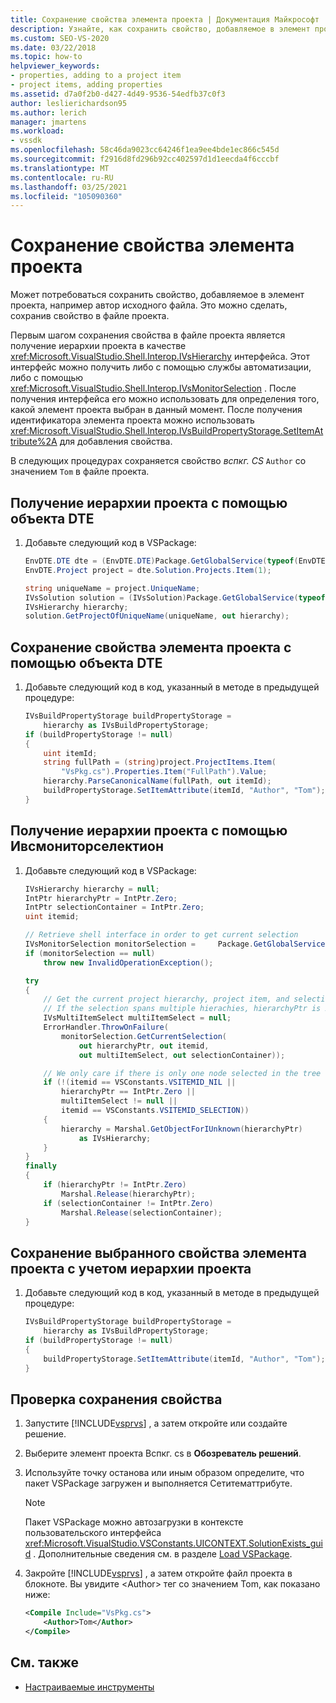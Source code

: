 ```yaml
---
title: Сохранение свойства элемента проекта | Документация Майкрософт
description: Узнайте, как сохранить свойство, добавляемое в элемент проекта, путем сохранения свойства в файле проекта в расширенном типе проекта.
ms.custom: SEO-VS-2020
ms.date: 03/22/2018
ms.topic: how-to
helpviewer_keywords:
- properties, adding to a project item
- project items, adding properties
ms.assetid: d7a0f2b0-d427-4d49-9536-54edfb37c0f3
author: leslierichardson95
ms.author: lerich
manager: jmartens
ms.workload:
- vssdk
ms.openlocfilehash: 58c46da9023cc64246f1ea9ee4bde1ec866c545d
ms.sourcegitcommit: f2916d8fd296b92cc402597d1d1eecda4f6cccbf
ms.translationtype: MT
ms.contentlocale: ru-RU
ms.lasthandoff: 03/25/2021
ms.locfileid: "105090360"
---
```

# <a name="persist-the-property-of-a-project-item"></a>Сохранение свойства элемента проекта
Может потребоваться сохранить свойство, добавляемое в элемент проекта, например автор исходного файла. Это можно сделать, сохранив свойство в файле проекта.

 Первым шагом сохранения свойства в файле проекта является получение иерархии проекта в качестве <xref:Microsoft.VisualStudio.Shell.Interop.IVsHierarchy> интерфейса. Этот интерфейс можно получить либо с помощью службы автоматизации, либо с помощью <xref:Microsoft.VisualStudio.Shell.Interop.IVsMonitorSelection> . После получения интерфейса его можно использовать для определения того, какой элемент проекта выбран в данный момент. После получения идентификатора элемента проекта можно использовать <xref:Microsoft.VisualStudio.Shell.Interop.IVsBuildPropertyStorage.SetItemAttribute%2A> для добавления свойства.

 В следующих процедурах сохраняется свойство *вспкг. CS* `Author` со значением `Tom` в файле проекта.

## <a name="to-obtain-the-project-hierarchy-with-the-dte-object"></a>Получение иерархии проекта с помощью объекта DTE

1. Добавьте следующий код в VSPackage:

    ```csharp
    EnvDTE.DTE dte = (EnvDTE.DTE)Package.GetGlobalService(typeof(EnvDTE.DTE));
    EnvDTE.Project project = dte.Solution.Projects.Item(1);

    string uniqueName = project.UniqueName;
    IVsSolution solution = (IVsSolution)Package.GetGlobalService(typeof(SVsSolution));
    IVsHierarchy hierarchy;
    solution.GetProjectOfUniqueName(uniqueName, out hierarchy);
    ```

## <a name="to-persist-the-project-item-property-with-the-dte-object"></a>Сохранение свойства элемента проекта с помощью объекта DTE

1. Добавьте следующий код в код, указанный в методе в предыдущей процедуре:

    ```csharp
    IVsBuildPropertyStorage buildPropertyStorage =
        hierarchy as IVsBuildPropertyStorage;
    if (buildPropertyStorage != null)
    {
        uint itemId;
        string fullPath = (string)project.ProjectItems.Item(
            "VsPkg.cs").Properties.Item("FullPath").Value;
        hierarchy.ParseCanonicalName(fullPath, out itemId);
        buildPropertyStorage.SetItemAttribute(itemId, "Author", "Tom");
    }
    ```

## <a name="to-obtain-the-project-hierarchy-using-ivsmonitorselection"></a>Получение иерархии проекта с помощью Ивсмониторселектион

1. Добавьте следующий код в VSPackage:

    ```csharp
    IVsHierarchy hierarchy = null;
    IntPtr hierarchyPtr = IntPtr.Zero;
    IntPtr selectionContainer = IntPtr.Zero;
    uint itemid;

    // Retrieve shell interface in order to get current selection
    IVsMonitorSelection monitorSelection =     Package.GetGlobalService(typeof(SVsShellMonitorSelection)) as     IVsMonitorSelection;
    if (monitorSelection == null)
        throw new InvalidOperationException();

    try
    {
        // Get the current project hierarchy, project item, and selection container for the current selection
        // If the selection spans multiple hierachies, hierarchyPtr is Zero
        IVsMultiItemSelect multiItemSelect = null;
        ErrorHandler.ThrowOnFailure(
            monitorSelection.GetCurrentSelection(
                out hierarchyPtr, out itemid,
                out multiItemSelect, out selectionContainer));

        // We only care if there is only one node selected in the tree
        if (!(itemid == VSConstants.VSITEMID_NIL ||
            hierarchyPtr == IntPtr.Zero ||
            multiItemSelect != null ||
            itemid == VSConstants.VSITEMID_SELECTION))
        {
            hierarchy = Marshal.GetObjectForIUnknown(hierarchyPtr)
                as IVsHierarchy;
        }
    }
    finally
    {
        if (hierarchyPtr != IntPtr.Zero)
            Marshal.Release(hierarchyPtr);
        if (selectionContainer != IntPtr.Zero)
            Marshal.Release(selectionContainer);
    }
    ```

## <a name="to-persist-the-selected-project-item-property-given-the-project-hierarchy"></a>Сохранение выбранного свойства элемента проекта с учетом иерархии проекта

1. Добавьте следующий код в код, указанный в методе в предыдущей процедуре:

    ```csharp
    IVsBuildPropertyStorage buildPropertyStorage =
        hierarchy as IVsBuildPropertyStorage;
    if (buildPropertyStorage != null)
    {
        buildPropertyStorage.SetItemAttribute(itemId, "Author", "Tom");
    }
    ```

## <a name="to-verify-that-the-property-is-persisted"></a>Проверка сохранения свойства

1. Запустите [!INCLUDE[vsprvs](../code-quality/includes/vsprvs_md.md)] , а затем откройте или создайте решение.

2. Выберите элемент проекта Вспкг. cs в **Обозреватель решений**.

3. Используйте точку останова или иным образом определите, что пакет VSPackage загружен и выполняется Сетитематтрибуте.

   > [!NOTE]
   > Пакет VSPackage можно автозагрузки в контексте пользовательского интерфейса <xref:Microsoft.VisualStudio.VSConstants.UICONTEXT.SolutionExists_guid> . Дополнительные сведения см. в разделе [Load VSPackage](../extensibility/loading-vspackages.md).

4. Закройте [!INCLUDE[vsprvs](../code-quality/includes/vsprvs_md.md)] , а затем откройте файл проекта в блокноте. Вы увидите \<Author> тег со значением Tom, как показано ниже:

   ```xml
   <Compile Include="VsPkg.cs">
       <Author>Tom</Author>
   </Compile>
   ```

## <a name="see-also"></a>См. также

- [Настраиваемые инструменты](../extensibility/internals/custom-tools.md)
